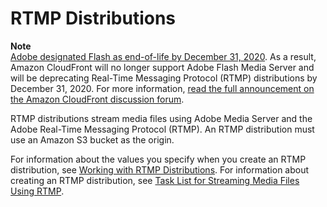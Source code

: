 # RTMP Distributions<a name="distribution-overview-rtmp"></a>

**Note**  
[Adobe designated Flash as end\-of\-life by December 31, 2020](https://theblog.adobe.com/adobe-flash-update/)\. As a result, Amazon CloudFront will no longer support Adobe Flash Media Server and will be deprecating Real\-Time Messaging Protocol \(RTMP\) distributions by December 31, 2020\. For more information, [read the full announcement on the Amazon CloudFront discussion forum](https://forums.aws.amazon.com/ann.jspa?annID=7356)\.

RTMP distributions stream media files using Adobe Media Server and the Adobe Real\-Time Messaging Protocol \(RTMP\)\. An RTMP distribution must use an Amazon S3 bucket as the origin\. 

For information about the values you specify when you create an RTMP distribution, see [Working with RTMP Distributions](distribution-rtmp.md)\. For information about creating an RTMP distribution, see [Task List for Streaming Media Files Using RTMP](distribution-rtmp-creating.md)\. 